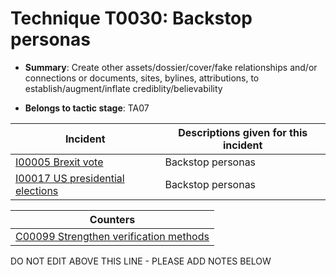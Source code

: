 # Technique T0030: Backstop personas

* **Summary**: Create other assets/dossier/cover/fake relationships and/or connections or documents, sites, bylines, attributions, to establish/augment/inflate crediblity/believability

* **Belongs to tactic stage**: TA07


| Incident | Descriptions given for this incident |
| -------- | -------------------- |
| [I00005 Brexit vote](../incidents/I00005.md) | Backstop personas |
| [I00017 US presidential elections](../incidents/I00017.md) | Backstop personas |



| Counters |
| -------- |
| [C00099 Strengthen verification methods](../counters/C00099.md) |


DO NOT EDIT ABOVE THIS LINE - PLEASE ADD NOTES BELOW